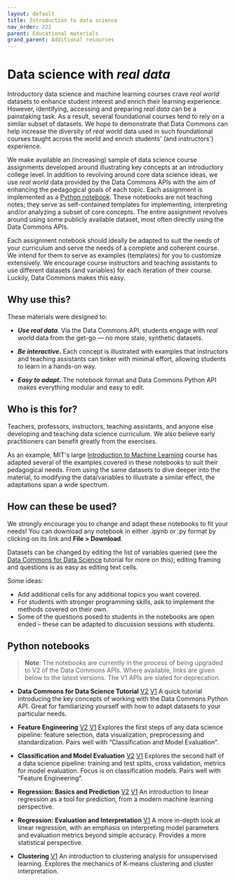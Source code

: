 ```yaml
---
layout: default
title: Introduction to data science
nav_order: 222
parent: Educational materials
grand_parent: Additional resources
---
```


# Data science with _real data_

Introductory data science and machine learning courses crave _real world_ datasets to enhance student interest and enrich their learning experience. However, identifying, accessing and preparing _real data_ can be a painstaking task. As a result, several foundational courses tend to rely on a similar subset of datasets. We hope to demonstrate that Data Commons can help increase the diversity of _real world_ data used in such foundational courses taught across the world and enrich students' (and instructors') experience.

We make available an (increasing) sample of data science course assignments developed around illustrating key concepts at an introductory college level. In addition to revolving around core data science ideas, we use _real world_ data provided by the Data Commons APIs with the aim of enhancing the pedagogical goals of each topic. Each assignment is implemented as a [Python notebook](https://colab.research.google.com/). These notebooks are not teaching notes; they serve as self-contained templates for implementing, interpreting and/or analyzing a subset of core concepts. The entire assignment revolves around using some publicly available dataset, most often directly using the Data Commons APIs. 

Each assignment notebook should ideally be adapted to suit the needs of your curriculum and serve the needs of a complete and coherent course. We intend for them to serve as examples (templates) for you to customize extensively. We encourage course instructors and teaching assistants to use different datasets (and variables) for each iteration of their course. Luckily, Data Commons makes this easy.

## Why use this?

These materials were designed to:

* **_Use real data_**. Via the Data Commons API, students engage with _real world_ data from the get-go &mdash; no more stale, synthetic datasets. 

* **_Be interactive._** Each concept is illustrated with examples that instructors and teaching assistants can tinker with minimal effort, allowing students to learn in a hands-on way.

* **_Easy to adapt_.** The notebook format and Data Commons Python API makes everything modular and easy to edit.

## Who is this for?

Teachers, professors, instructors, teaching assistants, and anyone else developing and teaching data science curriculum. We also believe early practitioners can benefit greatly from the exercises.

As an example, MIT's large [Introduction to Machine Learning](https://introml.odl.mit.edu/) course has adapted several of the examples covered in these notebooks to suit their pedagogical needs. From using the same datasets to dive deeper into the material, to modifying the data/variables to illustrate a similar effect, the adaptations span a wide spectrum. 

## How can these be used?

We strongly encourage you to change and adapt these notebooks to fit your needs! You can download any notebook in either .ipynb or .py format by clicking on its link and **File > Download**.

Datasets can be changed by editing the list of variables queried (see the [Data Commons for Data Science](https://colab.research.google.com/github/datacommonsorg/api-python/blob/master/notebooks/v2/intro_data_science/Data_Commons_For_Data_Science_Tutorial.ipynb) tutorial for more on this); editing framing and questions is as easy as editing text cells.

Some ideas:
* Add additional cells for any additional topics you want covered.
* For students with stronger programming skills, ask to implement the methods covered on their own.
* Some of the questions posed to students in the notebooks are open ended – these can be adapted to discussion sessions with students.

## Python notebooks

> **Note**: The notebooks are currently in the process of being upgraded to V2 of the Data Commons APIs. Where available, links are given below to the latest versions. The V1 APIs are slated for deprecation.

*  **Data Commons for Data Science Tutorial** [V2](https://colab.research.google.com/github/datacommonsorg/api-python/blob/master/notebooks/v2/intro_data_science/Data_Commons_For_Data_Science_Tutorial.ipynb) [V1](https://colab.research.google.com/github/datacommonsorg/api-python/blob/master/notebooks/intro_data_science/Data_Commons_For_Data_Science_Tutorial.ipynb) 
A quick tutorial introducing the key concepts of working with the Data Commons Python API. Great for familiarizing yourself with how to adapt datasets to your particular needs.

* **Feature Engineering** [V2](https://colab.research.google.com/github/datacommonsorg/api-python/blob/master/notebooks/v2/intro_data_science/Feature_Engineering.ipynb) [V1](https://colab.research.google.com/github/datacommonsorg/api-python/blob/master/notebooks/intro_data_science/Feature_Engineering.ipynb) 
Explores the first steps of any data science pipeline: feature selection, data visualization, preprocessing and standardization. Pairs well with “Classification and Model Evaluation”.

* **Classification and Model Evaluation** [V2](https://colab.research.google.com/github/datacommonsorg/api-python/blob/master/notebooks/v2/intro_data_science/Classification_and_Model_Evaluation.ipynb) [V1](https://colab.research.google.com/github/datacommonsorg/api-python/blob/master/notebooks/intro_data_science/Classification_and_Model_Evaluation.ipynb) 
Explores the second half of a data science pipeline: training and test splits, cross validation, metrics for model evaluation. Focus is on classification models. Pairs well with “Feature Engineering”.

* **Regression: Basics and Prediction** [V2](https://colab.research.google.com/github/datacommonsorg/api-python/blob/master/notebooks/v2/intro_data_science/Regression_Basics_and_Prediction.ipynb) [V1](https://colab.research.google.com/github/datacommonsorg/api-python/blob/master/notebooks/intro_data_science/Regression_Basics_and_Prediction.ipynb) 
An introduction to linear regression as a tool for prediction, from a modern machine learning perspective.

* **Regression: Evaluation and Interpretation** [V1](https://colab.research.google.com/github/datacommonsorg/api-python/blob/master/notebooks/intro_data_science/Regression_Evaluation_and_Interpretation.ipynb) 
A more in-depth look at linear regression, with an emphasis on interpreting model parameters and evaluation metrics beyond simple accuracy. Provides a more statistical perspective.

* **Clustering** [V1](https://colab.research.google.com/github/datacommonsorg/api-python/blob/master/notebooks/intro_data_science/Introduction_to_Clustering.ipynb) 
An introduction to clustering analysis for unsupervised learning. Explores the mechanics of K-means clustering and cluster interpretation.
